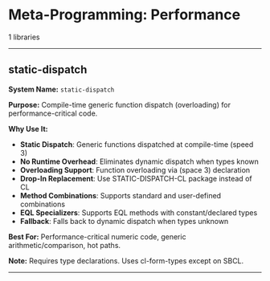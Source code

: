 # Meta-Programming: Performance

1 libraries

---

## static-dispatch

**System Name:** `static-dispatch`

**Purpose:** Compile-time generic function dispatch (overloading) for performance-critical code.

**Why Use It:**
- **Static Dispatch**: Generic functions dispatched at compile-time (speed 3)
- **No Runtime Overhead**: Eliminates dynamic dispatch when types known
- **Overloading Support**: Function overloading via (space 3) declaration
- **Drop-In Replacement**: Use STATIC-DISPATCH-CL package instead of CL
- **Method Combinations**: Supports standard and user-defined combinations
- **EQL Specializers**: Supports EQL methods with constant/declared types
- **Fallback**: Falls back to dynamic dispatch when types unknown

**Best For:** Performance-critical numeric code, generic arithmetic/comparison, hot paths.

**Note:** Requires type declarations. Uses cl-form-types except on SBCL.

---


